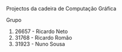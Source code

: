 Projectos da cadeira de Computação Gráfica

Grupo

  1. 26657 - Ricardo Neto
  1. 31768 - Ricardo Romão
  1. 31923 - Nuno Sousa